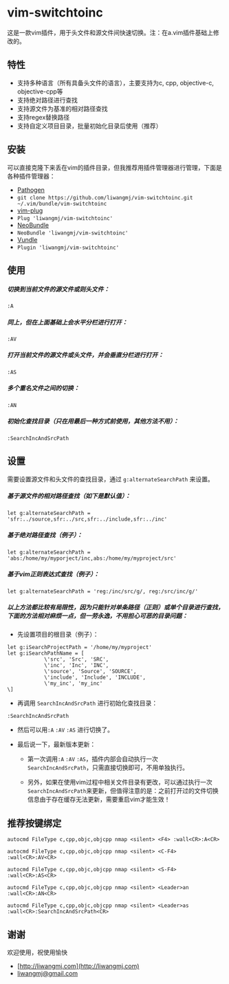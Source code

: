 # vim-switchtoinc

这是一款vim插件，用于头文件和源文件间快速切换。注：在a.vim插件基础上修改的。

## 特性

* 支持多种语言（所有具备头文件的语言），主要支持为c, cpp, objective-c, objective-cpp等
* 支持绝对路径进行查找
* 支持源文件为基准的相对路径查找
* 支持regex替换路径
* 支持自定义项目目录，批量初始化目录后使用（推荐）

## 安装

可以直接克隆下来丢在vim的插件目录，但我推荐用插件管理器进行管理，下面是各种插件管理器：

*  [Pathogen](https://github.com/tpope/vim-pathogen)
  * `git clone https://github.com/liwangmj/vim-switchtoinc.git ~/.vim/bundle/vim-switchtoinc`
*  [vim-plug](https://github.com/junegunn/vim-plug)
  * `Plug 'liwangmj/vim-switchtoinc'`
*  [NeoBundle](https://github.com/Shougo/neobundle.vim)
  * `NeoBundle 'liwangmj/vim-switchtoinc'`
*  [Vundle](https://github.com/gmarik/vundle)
  * `Plugin 'liwangmj/vim-switchtoinc'`

## 使用

##### 切换到当前文件的源文件或则头文件：
```
:A
```

##### 同上，但在上面基础上会水平分栏进行打开：
```
:AV
```

##### 打开当前文件的源文件或头文件，并会垂直分栏进行打开：
```
:AS
```

##### 多个重名文件之间的切换：
```
:AN
```

##### 初始化查找目录（只在用最后一种方式前使用，其他方法不用）：
```
:SearchIncAndSrcPath
```

## 设置

需要设置源文件和头文件的查找目录，通过 `g:alternateSearchPath` 来设置。

##### 基于源文件的相对路径查找（如下是默认值）：
```
let g:alternateSearchPath = 'sfr:../source,sfr:../src,sfr:../include,sfr:../inc'
```

##### 基于绝对路径查找（例子）：
```
let g:alternateSearchPath = 'abs:/home/my/myporject/inc,abs:/home/my/myproject/src'
```

##### 基于vim正则表达式查找（例子）：
```
let g:alternateSearchPath = 'reg:/inc/src/g/, reg:/src/inc/g/'
```

##### 以上方法都比较有局限性，因为只能针对单条路径（正则）或单个目录进行查找，下面的方法相对麻烦一点，但一劳永逸，不用担心可恶的目录问题：

* 先设置项目的根目录（例子）：
```
let g:iSearchProjectPath = '/home/my/myproject'
let g:iSearchPathName = [
            \'src', 'Src', 'SRC',
            \'inc', 'Inc', 'INC',
            \'source', 'Source', 'SOURCE',
            \'include', 'Include', 'INCLUDE',
            \'my_inc', 'my_inc'
\]
```

* 再调用 `SearchIncAndSrcPath` 进行初始化查找目录：
```
:SearchIncAndSrcPath
```

* 然后可以用`:A` `:AV` `:AS` 进行切换了。

* 最后说一下，最新版本更新：

	* 第一次调用`:A` `:AV` `:AS`，插件内部会自动执行一次 `SearchIncAndSrcPath`，只需直接切换即可，不用单独执行。

	* 另外，如果在使用vim过程中相关文件目录有更改，可以通过执行一次 `SearchIncAndSrcPath`来更新，但值得注意的是：之前打开过的文件切换信息由于存在缓存无法更新，需要重启vim才能生效！

## 推荐按键绑定
	autocmd FileType c,cpp,objc,objcpp nmap <silent> <F4> :wall<CR>:A<CR>

	autocmd FileType c,cpp,objc,objcpp nmap <silent> <C-F4> :wall<CR>:AV<CR>

	autocmd FileType c,cpp,objc,objcpp nmap <silent> <S-F4> :wall<CR>:AS<CR>

	autocmd FileType c,cpp,objc,objcpp nmap <silent> <Leader>an :wall<CR>:AN<CR>

	autocmd FileType c,cpp,objc,objcpp nmap <silent> <Leader>as :wall<CR>:SearchIncAndSrcPath<CR>


## 谢谢

欢迎使用，祝使用愉快

* [http://liwangmj.com](http://liwangmj.com)
* [liwangmj@gmail.com](mailto:liwangmj@gmail.com)

